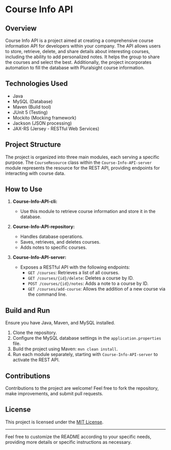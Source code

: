 # Course Info API

## Overview

Course Info API is a project aimed at creating a comprehensive course information API for developers within your company. The API allows users to store, retrieve, delete, and share details about interesting courses, including the ability to add personalized notes. It helps the group to share the courses and select the best. Additionally, the project incorporates automation to fill the database with Pluralsight course information.


## Technologies Used

- Java
- MySQL (Database)
- Maven (Build tool)
- JUnit 5 (Testing)
- Mockito (Mocking framework)
- Jackson (JSON processing)
- JAX-RS (Jersey - RESTful Web Services)

## Project Structure

The project is organized into three main modules, each serving a specific purpose. The `CourseResource` class within the `Course-Info-API-server` module represents the resource for the REST API, providing endpoints for interacting with course data.

## How to Use

1. **Course-Info-API-cli:**
   - Use this module to retrieve course information and store it in the database.

2. **Course-Info-API-repository:**
   - Handles database operations.
   - Saves, retrieves, and deletes courses.
   - Adds notes to specific courses.

3. **Course-Info-API-server:**
   - Exposes a RESTful API with the following endpoints:
     - `GET /courses`: Retrieves a list of all courses.
     - `GET /courses/{id}/delete`: Deletes a course by ID.
     - `POST /courses/{id}/notes`: Adds a note to a course by ID.
     - `GET /courses/add-course`: Allows the addition of a new course via the command line.

## Build and Run

Ensure you have Java, Maven, and MySQL installed.

1. Clone the repository.
2. Configure the MySQL database settings in the `application.properties` file.
3. Build the project using Maven: `mvn clean install`.
4. Run each module separately, starting with `Course-Info-API-server` to activate the REST API.

## Contributions

Contributions to the project are welcome! Feel free to fork the repository, make improvements, and submit pull requests.

## License

This project is licensed under the [MIT License](LICENSE).

---

Feel free to customize the README according to your specific needs, providing more details or specific instructions as necessary.
